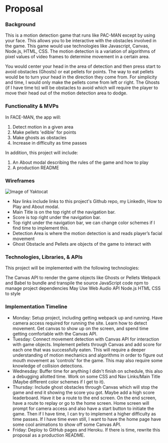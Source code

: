 <h1>Proposal</h1>

<h3>Background</h3>

This is a motion detection game that runs like PAC-MAN except by using your face. This allows you to be interactive with the obstacles involved in the game. This game would use technologies like Javascript, Canvas, Node.js, HTML, CSS. The motion detection is a variation of algorithms of pixel values of video frames to determine movement in a certain area.

You would center your head in the area of detection and then press start to avoid obstacles (Ghosts) or eat pellets for points. The way to eat pellets would be to turn your head in the direction they come from. For simplicity and time, I would only make the pellets come from left or right. The Ghosts (if I have time to) will be obstacles to avoid which will require the player to move their head out of the motion detection area to dodge.

<h3>Functionality & MVPs</h3>

In FACE-MAN, the app will:

1. Detect motion in a given area
2. Make pellets 'edible' for points
3. Make ghosts as obstacles
4. Increase in difficulty as time passes

In addition, this project will include:

1. An About modal describing the rules of the game and how to play
2. A production README

<h3>Wireframes</h3>

![Image of Yaktocat](https://media.discordapp.net/attachments/597985513701376013/869198239096770570/FACE-MAN_Wireframes.png?width=894&height=670)

* Nav links include links to this project's Github repo, my LinkedIn, How to Play and About modal.
* Main Title is on the top right of the navigation bar.
* Score is top right under the navigation bar.
* Top right under the navigation bar, we can change color schemes if I find time to implement this.
* Detection Area is where the motion detection is and reads player’s facial movement
* Ghost Obstacle and Pellets are objects of the game to interact with

<h3>Technologies, Libraries, & APIs</h3>

This project will be implemented with the following technologies:

The Canvas API to render the game objects like Ghosts or Pellets
Webpack and Babel to bundle and transpile the source JavaScript code
npm to manage project dependencies
May Use Web Audio API
Node.js
HTML
CSS to style

<h3>Implementation Timeline</h3>

* Monday: Setup project, including getting webpack up and running. Have camera access required for running the site. Learn how to detect movement. Get canvas to show up on the screen, and spend time getting comfortable with the Canvas API.
* Tuesday: Connect movement detection with Canvas API for interaction with game objects. Implement pellets through Canvas and add score for each one that was successfully eaten. This will require a deeper understanding of motion mechanics and algorithms in order to figure out mouth movement as 'controls' for the game. This may also require some knowledge of collision detections.
* Wednesday: Buffer time for anything I didn't finish on schedule, this also a debugging allotted time. Work on some CSS and Nav Links/Main Title (Maybe different color schemes if I get to it).
* Thursday: Include ghost obstacles through Canvas which will stop the game and end it showing the score you got. Maybe add a high score leaderboard. Have it be a route to the end screen. On the end screen, have a route to replay or go to the home screen. Home screen will prompt for camera access and also have a start button to initiate the game. Then if I have time, I can try to implement a higher difficulty as time passes. If I have time even still, I want to have the home page have some cool animations to show off some Canvas API.
* Friday: Deploy to GitHub pages and Heroku. If there is time, rewrite this proposal as a production README.
